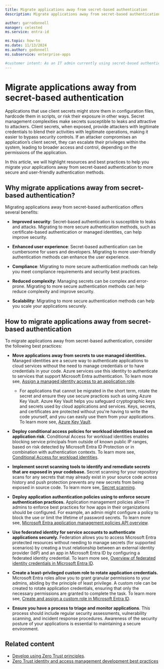 ```yaml
---
title: Migrate applications away from secret-based authentication
description: Migrate applications away from secret-based authentication to improve security and user experience.

author: garrodonnell
manager: celested
ms.service: entra-id

ms.topic: how-to
ms.date: 11/13/2024
ms.author: godonnell
ms.subservice: enterprise-apps

#customer intent: As an IT admin currently using secret-based authentication, I want to migrate my applications to a more secure and user-friendly authentication method, so that I can improve security and user experience.
---
```


# Migrate applications away from secret-based authentication

Applications that use client secrets might store them in configuration files, hardcode them in scripts, or risk their exposure in other ways. Secret management complexities make secrets susceptible to leaks and attractive to attackers. Client secrets, when exposed, provide attackers with legitimate credentials to blend their activities with legitimate operations, making it easier to bypass security controls. If an attacker compromises an application’s client secret, they can escalate their privileges within the system, leading to broader access and control, depending on the permissions of the application. 

In this article, we will highlight resources and best practices to help you migrate your applications away from secret-based authentication to more secure and user-friendly authentication methods.

## Why migrate applications away from secret-based authentication?

Migrating applications away from secret-based authentication offers several benefits:

- **Improved security**: Secret-based authentication is susceptible to leaks and attacks. Migrating to more secure authentication methods, such as certificate-based authentication or managed identities, can help improve security.

- **Enhanced user experience**: Secret-based authentication can be cumbersome for users and developers. Migrating to more user-friendly authentication methods can enhance the user experience.

- **Compliance**: Migrating to more secure authentication methods can help you meet compliance requirements and security best practices.

- **Reduced complexity**: Managing secrets can be complex and error-prone. Migrating to more secure authentication methods can help reduce complexity and improve security.

- **Scalability**: Migrating to more secure authentication methods can help you scale your applications securely.

## How to migrate applications away from secret-based authentication

To migrate applications away from secret-based authentication, consider the following best practices:

- **Move applications away from secrets to use managed identities.** Managed identities are a secure way to authenticate applications to cloud services without the need to manage credentials or to have credentials in your code. Azure services use this identity to authenticate to services that support Microsoft Entra authentication. To learn more see, [Assign a managed identity access to an application role](../../identity/managed-identities-azure-resources/how-to-assign-app-role-managed-identity.md).
    - For applications that cannot be migrated in the short term, rotate the secret and ensure they use secure practices such as using Azure Key Vault. Azure Key Vault helps you safeguard cryptographic keys and secrets used by cloud applications and services. Keys, secrets, and certificates are protected without you're having to write the code yourself, and you can easily use them from your applications. To learn more see, [Azure Key Vault](/azure/key-vault/general/developers-guide).
    
- **Deploy conditional access policies for workload identities based on application risk**. Conditional Access for workload identities enables blocking service principals from outside of known public IP ranges, based on risk detected by Microsoft Entra ID Protection or in combination with authentication contexts. To learn more see, [Conditional Access for workload identities](../conditional-access/workload-identity.md).

- **Implement secret scanning tools to identify and remediate secrets that are exposed in your codebase.** Secret scanning for your repository scans for any secrets that may already exist in your source code across history and push protection prevents any new secrets from being exposed in source code. To learn more see, [Secret scanning](/azure/devops/repos/security/github-advanced-security-secret-scanning). 

- **Deploy application authentication policies using to enforce secure authentication practices.** Application management policies allow IT admins to enforce best practices for how apps in their organizations should be configured. For example, an admin might configure a policy to block the use or limit the lifetime of password secrets. To learn more see, [Microsoft Entra application management policies API overview](/graph/api/resources/applicationauthenticationmethodpolicy).

- **Use federated identity for service accounts to authenticate applications securely.** Federation allows you to access Microsoft Entra protected resources without needing to manage secrets (for supported scenarios) by creating a trust relationship between an external identity provider (IdP) and an app in Microsoft Entra ID by configuring a federated identity credential. To learn more see, [Overview of federated identity credentials in Microsoft Entra ID](/graph/api/resources/federatedidentitycredentials-overview).

- **Create a least-privileged custom role to rotate application credentials.** Microsoft Entra roles allow you to grant granular permissions to your admins, abiding by the principle of least privilege. A custom role can be created to rotate application credentials, ensuring that only the necessary permissions are granted to complete the task. To learn more see, [Create and assign a custom role in Microsoft Entra ID](../role-based-access-control/privileged-roles-permissions.md).

- **Ensure you have a process to triage and monitor applications**. This process should include regular security assessments, vulnerability scanning, and incident response procedures. Awareness of the security posture of your applications is essential to maintaining a secure environment.

## Related content

- [Develop using Zero Trust principles](https://review.learn.microsoft.com/en-us/entra/identity/enterprise-apps/migrate-applications-from-secrets?branch=pr-en-us-5974).
- [Zero Trust identity and access management development best practices](https://learn.microsoft.com/en-us/security/zero-trust/develop/identity-iam-development-best-practices)


